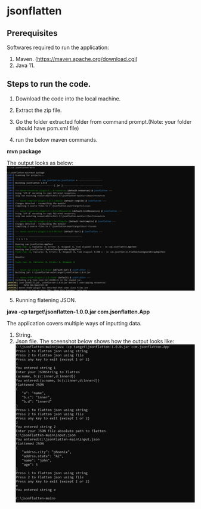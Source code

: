# jsonflatten

## Prerequisites
Softwares required to run the application:
1. Maven. (https://maven.apache.org/download.cgi)
2. Java 11.

## Steps to run the code.
1. Download the code into the local machine.
2. Extract the zip file.
3. Go the folder extracted folder from command prompt.(Note: your folder should have pom.xml file)

4. run the below maven commands.

**mvn package**
  
The output looks as below: 
 ![Alt text](https://github.com/aajey/jsonflatten/blob/main/mvnpackage.PNG)
 
 
 5. Running flatening JSON.
 
 **java -cp target\jsonflatten-1.0.0.jar com.jsonflatten.App**


   The application covers multiple ways of inputting data. 
   1. String.
   2. Json file.
The sceenshot below shows how the output looks like:
![Alt text](https://github.com/aajey/jsonflatten/blob/main/running%20app.PNG)

 
 
 
 

 
